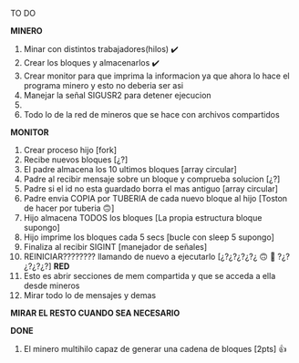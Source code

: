 TO DO 

**MINERO** 
1.  Minar con distintos trabajadores(hilos)   ✔️
2.  Crear los bloques y almacenarlos  ✔️
3.  Crear monitor para que imprima la informacion ya que ahora lo hace el programa minero y esto no deberia ser asi 
4.  Manejar la señal SIGUSR2 para detener ejecucion
5.  
6.  Todo lo de la red de mineros que se hace con archivos compartidos

**MONITOR**
1.  Crear proceso hijo  [fork]
2.  Recibe nuevos bloques   [¿?]
3.  El padre almacena los 10 ultimos bloques [array circular]
4.  Padre al recibir mensaje sobre un bloque y comprueba solucion  [¿?]
5.  Padre si el id no esta guardado borra el mas antiguo    [array circular]
6.  Padre envia COPIA por TUBERIA de cada nuevo bloque al hijo [Toston de hacer por tuberia :upside_down_face:]
7.  Hijo almacena TODOS los bloques         [La propia estructura bloque supongo]
8.  Hijo imprime los bloques cada 5 secs    [bucle con sleep 5 supongo]
9.  Finaliza al recibir SIGINT  [manejador de señales]
10. REINICIAR???????? llamando de nuevo a ejecutarlo [¿?¿?¿?¿?¿ :upside_down_face: :exploding_head: ?¿?¿?¿?¿?]
**RED**
1. Esto es abrir secciones de mem compartida y que se acceda a ella desde mineros 
2. Mirar todo lo de mensajes y demas

**MIRAR EL RESTO CUANDO SEA NECESARIO**


**DONE**

1.  El minero multihilo capaz de generar una cadena de bloques  [2pts] :+1:


